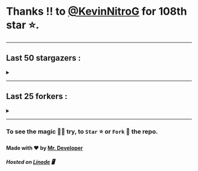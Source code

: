 # Thanks !! to [@KevinNitroG](https://github.com/KevinNitroG) for 108th star ⭐.
---

## Last 50 stargazers :
<details><summary></summary>

| No. | Profile Pic | Username | Star Number ⭐ |
| :---: | :---: | :---: | :---: |
| 1. | <img src='https://avatars.githubusercontent.com/u/86353526?v=4'> | [@KevinNitroG](https://github.com/KevinNitroG) | 108 |
| 2. | <img src='https://avatars.githubusercontent.com/u/117309484?v=4'> | [@gladsonchala](https://github.com/gladsonchala) | 107 |
| 3. | <img src='https://avatars.githubusercontent.com/u/48980248?v=4'> | [@hybridvamp](https://github.com/hybridvamp) | 106 |
| 4. | <img src='https://avatars.githubusercontent.com/u/94701539?v=4'> | [@DandyDrop](https://github.com/DandyDrop) | 105 |
| 5. | <img src='https://avatars.githubusercontent.com/u/2102878?v=4'> | [@pascal-hofmann](https://github.com/pascal-hofmann) | 104 |
| 6. | <img src='https://avatars.githubusercontent.com/u/73209315?v=4'> | [@saadman-galib](https://github.com/saadman-galib) | 103 |
| 7. | <img src='https://avatars.githubusercontent.com/u/238114?v=4'> | [@lucciano](https://github.com/lucciano) | 102 |
| 8. | <img src='https://avatars.githubusercontent.com/u/107202816?v=4'> | [@its-truce](https://github.com/its-truce) | 101 |
| 9. | <img src='https://avatars.githubusercontent.com/u/100820152?v=4'> | [@AzRyCb](https://github.com/AzRyCb) | 100 |
| 10. | <img src='https://avatars.githubusercontent.com/u/121786009?v=4'> | [@dequate](https://github.com/dequate) | 99 |
| 11. | <img src='https://avatars.githubusercontent.com/u/117648465?v=4'> | [@dkppg2](https://github.com/dkppg2) | 98 |
| 12. | <img src='https://avatars.githubusercontent.com/u/67612593?v=4'> | [@BrydenIsNotSmart](https://github.com/BrydenIsNotSmart) | 97 |
| 13. | <img src='https://avatars.githubusercontent.com/u/16763276?v=4'> | [@K4CZP3R](https://github.com/K4CZP3R) | 96 |
| 14. | <img src='https://avatars.githubusercontent.com/u/45739963?v=4'> | [@didierganthier](https://github.com/didierganthier) | 95 |
| 15. | <img src='https://avatars.githubusercontent.com/u/77569653?v=4'> | [@SamirPaul1](https://github.com/SamirPaul1) | 94 |
| 16. | <img src='https://avatars.githubusercontent.com/u/48348029?v=4'> | [@xIMRANx](https://github.com/xIMRANx) | 93 |
| 17. | <img src='https://avatars.githubusercontent.com/u/482367?v=4'> | [@0xallie](https://github.com/0xallie) | 92 |
| 18. | <img src='https://avatars.githubusercontent.com/u/55983182?v=4'> | [@yasirarism](https://github.com/yasirarism) | 91 |
| 19. | <img src='https://avatars.githubusercontent.com/u/66245404?v=4'> | [@tovade](https://github.com/tovade) | 90 |
| 20. | <img src='https://avatars.githubusercontent.com/u/81961690?v=4'> | [@dinesh-0602](https://github.com/dinesh-0602) | 89 |
| 21. | <img src='https://avatars.githubusercontent.com/u/89954408?v=4'> | [@SunshroomChan](https://github.com/SunshroomChan) | 88 |
| 22. | <img src='https://avatars.githubusercontent.com/u/109037713?v=4'> | [@Buivanan82](https://github.com/Buivanan82) | 87 |
| 23. | <img src='https://avatars.githubusercontent.com/u/76533278?v=4'> | [@4amparaboy](https://github.com/4amparaboy) | 86 |
| 24. | <img src='https://avatars.githubusercontent.com/u/57042741?v=4'> | [@Woomymy](https://github.com/Woomymy) | 85 |
| 25. | <img src='https://avatars.githubusercontent.com/u/88822116?v=4'> | [@dgigantino](https://github.com/dgigantino) | 84 |
| 26. | <img src='https://avatars.githubusercontent.com/u/53967726?v=4'> | [@supercrafter333](https://github.com/supercrafter333) | 83 |
| 27. | <img src='https://avatars.githubusercontent.com/u/64813399?v=4'> | [@J1b1x](https://github.com/J1b1x) | 82 |
| 28. | <img src='https://avatars.githubusercontent.com/u/26801154?v=4'> | [@CodsXBlastin](https://github.com/CodsXBlastin) | 81 |
| 29. | <img src='https://avatars.githubusercontent.com/u/68734813?v=4'> | [@faded-ninja](https://github.com/faded-ninja) | 80 |
| 30. | <img src='https://avatars.githubusercontent.com/u/47496465?v=4'> | [@Matze997](https://github.com/Matze997) | 79 |
| 31. | <img src='https://avatars.githubusercontent.com/u/51480483?v=4'> | [@shizotoaster](https://github.com/shizotoaster) | 78 |
| 32. | <img src='https://avatars.githubusercontent.com/u/28113262?v=4'> | [@xISRAPILx](https://github.com/xISRAPILx) | 77 |
| 33. | <img src='https://avatars.githubusercontent.com/u/32965703?v=4'> | [@Ifera](https://github.com/Ifera) | 76 |
| 34. | <img src='https://avatars.githubusercontent.com/u/50779115?v=4'> | [@ReversoDev](https://github.com/ReversoDev) | 75 |
| 35. | <img src='https://avatars.githubusercontent.com/u/40144185?v=4'> | [@itsDkiller](https://github.com/itsDkiller) | 74 |
| 36. | <img src='https://avatars.githubusercontent.com/u/34418030?v=4'> | [@HerryYT](https://github.com/HerryYT) | 73 |
| 37. | <img src='https://avatars.githubusercontent.com/u/40790870?v=4'> | [@SpaceLeft](https://github.com/SpaceLeft) | 72 |
| 38. | <img src='https://avatars.githubusercontent.com/u/16628342?v=4'> | [@DelxHQ](https://github.com/DelxHQ) | 71 |
| 39. | <img src='https://avatars.githubusercontent.com/u/46083528?v=4'> | [@siddharthroy12](https://github.com/siddharthroy12) | 70 |
| 40. | <img src='https://avatars.githubusercontent.com/u/75159744?v=4'> | [@Avyansh0001](https://github.com/Avyansh0001) | 69 |
| 41. | <img src='https://avatars.githubusercontent.com/u/62464560?v=4'> | [@Illegal-Services](https://github.com/Illegal-Services) | 68 |
| 42. | <img src='https://avatars.githubusercontent.com/u/90455659?v=4'> | [@akprivatebots](https://github.com/akprivatebots) | 67 |
| 43. | <img src='https://avatars.githubusercontent.com/u/76171703?v=4'> | [@roushanagarwalla](https://github.com/roushanagarwalla) | 66 |
| 44. | <img src='https://avatars.githubusercontent.com/u/26739205?v=4'> | [@AbdushukurRasulov](https://github.com/AbdushukurRasulov) | 65 |
| 45. | <img src='https://avatars.githubusercontent.com/u/92579700?v=4'> | [@JohnWickKeanue](https://github.com/JohnWickKeanue) | 64 |
| 46. | <img src='https://avatars.githubusercontent.com/u/85750096?v=4'> | [@JemonNazeer](https://github.com/JemonNazeer) | 63 |
| 47. | <img src='https://avatars.githubusercontent.com/u/106221089?v=4'> | [@ItzKingz](https://github.com/ItzKingz) | 62 |
| 48. | <img src='https://avatars.githubusercontent.com/u/32560442?v=4'> | [@mrdrivingduck](https://github.com/mrdrivingduck) | 61 |
| 49. | <img src='https://avatars.githubusercontent.com/u/105053471?v=4'> | [@Sharmaps1757](https://github.com/Sharmaps1757) | 60 |
| 50. | <img src='https://avatars.githubusercontent.com/u/87847004?v=4'> | [@Hesenovhuseyn](https://github.com/Hesenovhuseyn) | 59 |

</details>

---

## Last 25 forkers :
<details><summary></summary>

| No. | Profile Pic | Username | Fork Number 🍴 |
| :---: | :---: | :---: | :---: |
| 1. | <img src='https://avatars.githubusercontent.com/u/121696232?v=4'> | [@Yuvi5001](https://github.com/Yuvi5001) | 25 |
| 2. | <img src='https://avatars.githubusercontent.com/u/86344856?v=4'> | [@AmirulAndalib](https://github.com/AmirulAndalib) | 24 |
| 3. | <img src='https://avatars.githubusercontent.com/u/121786009?v=4'> | [@dequate](https://github.com/dequate) | 23 |
| 4. | <img src='https://avatars.githubusercontent.com/u/45739963?v=4'> | [@didierganthier](https://github.com/didierganthier) | 22 |
| 5. | <img src='https://avatars.githubusercontent.com/u/48980248?v=4'> | [@hybridvamp](https://github.com/hybridvamp) | 21 |
| 6. | <img src='https://avatars.githubusercontent.com/u/110144682?v=4'> | [@Jackabu](https://github.com/Jackabu) | 20 |
| 7. | <img src='https://avatars.githubusercontent.com/u/40790870?v=4'> | [@SpaceLeft](https://github.com/SpaceLeft) | 19 |
| 8. | <img src='https://avatars.githubusercontent.com/u/87888078?v=4'> | [@hydrix777](https://github.com/hydrix777) | 18 |
| 9. | <img src='https://avatars.githubusercontent.com/u/106221089?v=4'> | [@ItzKingz](https://github.com/ItzKingz) | 17 |
| 10. | <img src='https://avatars.githubusercontent.com/u/105053471?v=4'> | [@Sharmaps1757](https://github.com/Sharmaps1757) | 16 |
| 11. | <img src='https://avatars.githubusercontent.com/u/100023533?v=4'> | [@omkar1003](https://github.com/omkar1003) | 15 |
| 12. | <img src='https://avatars.githubusercontent.com/u/104765453?v=4'> | [@youssefnasef](https://github.com/youssefnasef) | 14 |
| 13. | <img src='https://avatars.githubusercontent.com/u/105335749?v=4'> | [@spideyboyaman](https://github.com/spideyboyaman) | 13 |
| 14. | <img src='https://avatars.githubusercontent.com/u/60040629?v=4'> | [@JD906](https://github.com/JD906) | 12 |
| 15. | <img src='https://avatars.githubusercontent.com/u/88897873?v=4'> | [@Nobody370](https://github.com/Nobody370) | 11 |
| 16. | <img src='https://avatars.githubusercontent.com/u/96438111?v=4'> | [@Gishankrishka2](https://github.com/Gishankrishka2) | 10 |
| 17. | <img src='https://avatars.githubusercontent.com/u/91558902?v=4'> | [@rk134-hub](https://github.com/rk134-hub) | 9 |
| 18. | <img src='https://avatars.githubusercontent.com/u/20133621?v=4'> | [@NitroFuN](https://github.com/NitroFuN) | 8 |
| 19. | <img src='https://avatars.githubusercontent.com/u/84174959?v=4'> | [@im-Satyendra](https://github.com/im-Satyendra) | 7 |
| 20. | <img src='https://avatars.githubusercontent.com/u/66910428?v=4'> | [@VIKASIND](https://github.com/VIKASIND) | 6 |
| 21. | <img src='https://avatars.githubusercontent.com/u/101307401?v=4'> | [@Tellyfun](https://github.com/Tellyfun) | 5 |
| 22. | <img src='https://avatars.githubusercontent.com/u/102476142?v=4'> | [@hiroultroid93819](https://github.com/hiroultroid93819) | 4 |
| 23. | <img src='https://avatars.githubusercontent.com/u/98212032?v=4'> | [@random772](https://github.com/random772) | 3 |
| 24. | <img src='https://avatars.githubusercontent.com/u/97720718?v=4'> | [@MaheshKmr9](https://github.com/MaheshKmr9) | 2 |
| 25. | <img src='https://avatars.githubusercontent.com/u/85005373?v=4'> | [@HerokuMods](https://github.com/HerokuMods) | 1 |

</details>

---
### To see the magic 🧚‍♂️ try, to `Star` ⭐ or `Fork` 🍴 the repo.
#### Made with ❤️ by [Mr. Developer](https://github.com/MrBotDeveloper)
##### Hosted on [Linode](https://www.linode.com/) 🖥